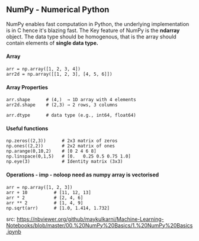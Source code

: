 ## NumPy - Numerical Python
NumPy enables fast computation in Python, the underlying implementation is in C hence it's blazing fast. The Key feature of NumPy is the **ndarray** object. The data type should be homogenous, that is the array should contain elements of **single data type.**

#### Array
```
arr = np.array([1, 2, 3, 4])
arr2d = np.array([[1, 2, 3], [4, 5, 6]])
```

#### Array Properties
```
arr.shape      # (4,)  → 1D array with 4 elements
arr2d.shape    # (2,3) → 2 rows, 3 columns

arr.dtype      # data type (e.g., int64, float64)
```

#### Useful functions
```
np.zeros((2,3))      # 2x3 matrix of zeros
np.ones((2,2))       # 2x2 matrix of ones
np.arange(0,10,2)    # [0 2 4 6 8]
np.linspace(0,1,5)   # [0.   0.25 0.5 0.75 1.0]
np.eye(3)            # Identity matrix (3x3)
```

#### Operations - imp - noloop need as numpy array is vectorised
```
arr = np.array([1, 2, 3])
arr + 10          # [11, 12, 13]
arr * 2           # [2, 4, 6]
arr ** 2          # [1, 4, 9]
np.sqrt(arr)      # [1.0, 1.414, 1.732]
```















src: https://nbviewer.org/github/maykulkarni/Machine-Learning-Notebooks/blob/master/00.%20NumPy%20Basics/1.%20NumPy%20Basics.ipynb
